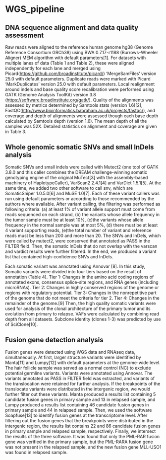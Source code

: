 # WGS_pipeline
## DNA sequence alignment and data quality assessment 
Raw reads were aligned to the reference human genome hg38 (Genome Reference Consortium GRCh38) using BWA 0.7.17-r1188 (Burrows–Wheeler Aligner) MEM algorithm with default parameters[1]. For datasets with multiple lanes of data (Table 1 and Table 2), these were aligned independently for each lane and merged using Picard(https://github.com/broadinstitute/picard/) ‘MergeSamFiles’ version 25.0 with default parameters. Duplicate reads were marked with Picard ‘MarkDuplicates’ version 25.0 with default parameters. Local realignment around indels and base quality score recalibration were performed using GATK (Genome Analysis ToolKit) version 3.8 (https://software.broadinstitute.org/gatk/). Quality of the alignments was assessed by metrics determined by Samtools stats (version 1.6)[2], FastQC(http://www.bioinformatics.babraham.ac.uk/projects/fastqc/), and coverage and depth of alignments were assessed though each base depth calculated by Samtools depth (version 1.6). The mean depth of all the samples was 52X. Detailed statistics on alignment and coverage are given in Table 3.

## Whole genomic somatic SNVs and small InDels analysis 
Somatic SNVs and small indels were called with Mutect2 (one tool of GATK 3.8.0 and this caller combines the DREAM challenge-winning somatic genotyping engine of the original MuTect[3] with the assembly-based machinery of HaplotypeCaller), VarScan2 2.4.1[4] and VarDict 1.5.1[5]. At the same time, we added two other software to call snv, which are SomaticSniper 1.0.5.0[6] and MuSE 1.0[7]. Each of these variant callers was run using default parameters or according to those recommended by the authors where available. After variant calling, the filtering was performed as following criteria: (a) at least 1% of variant allele support must come from reads sequenced on each strand, (b) the variants whose allele frequency in the tumor sample must be at least 10%, (c)the variants whose allele frequency in the normal sample was at most 5%, (d) there must be at least 4 variant supporting reads, (e)the total number of variant and reference reads must be less than 200 and more than 20. The SNVs and InDels, which were called by mutect2, were conserved that annotated as PASS in the FILTER field. Then, the somatic InDels that do not overlap with the varscan and vardict results were further filtered. In the end, we produced a variant list that contained high-confidence SNVs and InDels. 

Each somatic variant was annotated using Annovar [8]. In this study, Somatic variants were divided into four tiers based on the result of annotation (Table 4). Tier 1: Changes in the amino acid coding regions of annotated exons, consensus splice-site regions, and RNA genes (including microRNAs). Tier 2: Changes in highly conserved regions of the genome or regions with regulatory potential.  Tier 3: Changes in the nonrepetitive part of the genome that do not meet the criteria for tier 2.  Tier 4: Changes in the remainder of the genome.[9] Then, the high quality somatic variants were used for analysis of the clonal architecture of the primary tumor and its evolution from primary to relapse. VAFs were calculated by combining read depth from all datasets. Subclone identity (clones 1-3) was predicted by use of SciClone[10]. 

## Fusion gene detection analysis
Fusion genes were detected using WGS data and RNAseq data, simultaneously. At first, larger structure variants were identified by Manta[11] and Lumpy[12] with default parameters at the genome-wide level. The hair follicle sample was served as a normal control (NC) to exclude potential germline variants. Variants were annotated using Annovar. The variants annotated as PASS in FILTER field was extracted, and variants of the translocation were retained for further analysis. If the breakpoints of the translocate variants were distributed in the intergenic region, we would further filter out these variants. Manta produced a results list containing 5 candidate fusion genes in primary sample and 13 in relapsed sample, and Lumpy produced a results list containing 46 candidate fusion genes in primary sample and 44 in relapsed sample. Then, we used the software Soapfuse[13] to identify fusion genes at the transcriptome level. After filtering out the fusion genes that the breakpoints were distributed in the intergenic region, the results list contains 22 and 86 candidate fusion genes in primary sample and relapsed sample, respectively. Finally, we intersect the results of the three software. It was found that only the PML-RAR fusion gene was verified in the primary sample, but the PML-RARA fusion gene was not present in the relapsed sample, and the new fusion gene MLL-USO1 was found in relapsed sample.

